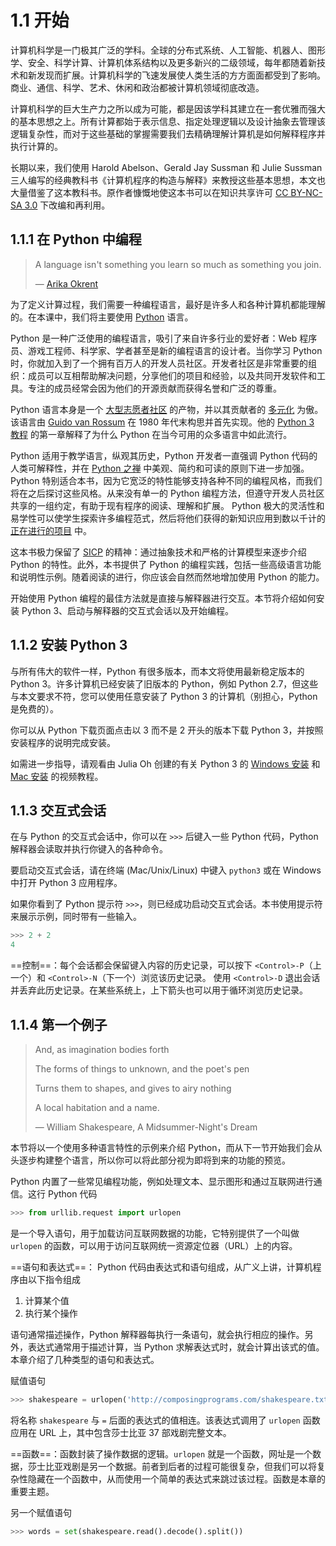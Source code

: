 # 1.1 开始

计算机科学是一门极其广泛的学科。全球的分布式系统、人工智能、机器人、图形学、安全、科学计算、计算机体系结构以及更多新兴的二级领域，每年都随着新技术和新发现而扩展。计算机科学的飞速发展使人类生活的方方面面都受到了影响。商业、通信、科学、艺术、休闲和政治都被计算机领域彻底改造。

计算机科学的巨大生产力之所以成为可能，都是因该学科其建立在一套优雅而强大的基本思想之上。所有计算都始于表示信息、指定处理逻辑以及设计抽象去管理该逻辑复杂性，而对于这些基础的掌握需要我们去精确理解计算机是如何解释程序并执行计算的。

长期以来，我们使用 Harold Abelson、Gerald Jay Sussman 和 Julie Sussman 三人编写的经典教科书《计算机程序的构造与解释》来教授这些基本思想，本文也大量借鉴了这本教科书。原作者慷慨地使这本书可以在知识共享许可 [CC BY-NC-SA 3.0](https://creativecommons.org/licenses/by-nc-sa/3.0/) 下改编和再利用。

## 1.1.1 在 Python 中编程

> A language isn't something you learn so much as something you join.
> 
> — [Arika Okrent](http://arikaokrent.com/)

为了定义计算过程，我们需要一种编程语言，最好是许多人和各种计算机都能理解的。在本课中，我们将主要使用 [Python](http://docs.python.org/py3k/) 语言。

Python 是一种广泛使用的编程语言，吸引了来自许多行业的爱好者：Web 程序员、游戏工程师、科学家、学者甚至是新的编程语言的设计者。当你学习 Python 时，你就加入到了一个拥有百万人的开发人员社区。开发者社区是非常重要的组织：成员可以互相帮助解决问题，分享他们的项目和经验，以及共同开发软件和工具。专注的成员经常会因为他们的开源贡献而获得名誉和广泛的尊重。

Python 语言本身是一个 [大型志愿者社区](http://www.python.org/psf/members/) 的产物，并以其贡献者的 [多元化](http://python.org/community/diversity/) 为傲。该语言由 [Guido van Rossum](http://en.wikipedia.org/wiki/Guido_van_Rossum) 在 1980 年代末构思并首先实现。他的 [Python 3 教程](http://docs.python.org/py3k/tutorial/appetite.html) 的第一章解释了为什么 Python 在当今可用的众多语言中如此流行。

Python 适用于教学语言，纵观其历史，Python 开发者一直强调 Python 代码的人类可解释性，并在 [Python 之禅](http://www.python.org/dev/peps/pep-0020/) 中美观、简约和可读的原则下进一步加强。Python 特别适合本书，因为它宽泛的特性能够支持各种不同的编程风格，而我们将在之后探讨这些风格。从来没有单一的 Python 编程方法，但遵守开发人员社区共享的一组约定，有助于现有程序的阅读、理解和扩展。 Python 极大的灵活性和易学性可以使学生探索许多编程范式，然后将他们获得的新知识应用到数以千计的 [正在进行的项目](http://pypi.python.org/pypi) 中。

这本书极力保留了 [SICP](http://mitpress.mit.edu/sicp) 的精神：通过抽象技术和严格的计算模型来逐步介绍 Python 的特性。此外，本书提供了 Python 的编程实践，包括一些高级语言功能和说明性示例。随着阅读的进行，你应该会自然而然地增加使用 Python 的能力。

开始使用 Python 编程的最佳方法就是直接与解释器进行交互。本节将介绍如何安装 Python 3、启动与解释器的交互式会话以及开始编程。

## 1.1.2 安装 Python 3

与所有伟大的软件一样，Python 有很多版本，而本文将使用最新稳定版本的 Python 3。许多计算机已经安装了旧版本的 Python，例如 Python 2.7，但这些与本文要求不符，您可以使用任意安装了 Python 3 的计算机（别担心，Python 是免费的）。

你可以从 Python 下载页面点击以 3 而不是 2 开头的版本下载 Python 3，并按照安装程序的说明完成安装。

如需进一步指导，请观看由 Julia Oh 创建的有关 Python 3 的 [Windows 安装](http://www.youtube.com/watch?v=54-wuFsPi0w) 和 [Mac 安装](http://www.youtube.com/watch?v=smHuBHxJdK8) 的视频教程。

## 1.1.3 交互式会话

在与 Python 的交互式会话中，你可以在 `>>>` 后键入一些 Python 代码，Python 解释器会读取并执行你键入的各种命令。

要启动交互式会话，请在终端 (Mac/Unix/Linux) 中键入 `python3` 或在 Windows 中打开 Python 3 应用程序。

如果你看到了 Python 提示符 `>>>`，则已经成功启动交互式会话。本书使用提示符来展示示例，同时带有一些输入。

```py
>>> 2 + 2
4
```

==控制==：每个会话都会保留键入内容的历史记录，可以按下 `<Control>-P`（上一个）和 `<Control>-N`（下一个）浏览该历史记录。 使用 `<Control>-D` 退出会话并丢弃此历史记录。在某些系统上，上下箭头也可以用于循环浏览历史记录。

## 1.1.4 第一个例子

> And, as imagination bodies forth
> 
> The forms of things to unknown, and the poet's pen
> 
> Turns them to shapes, and gives to airy nothing
> 
> A local habitation and a name.
> 
> — William Shakespeare, A Midsummer-Night's Dream

本节将以一个使用多种语言特性的示例来介绍 Python，而从下一节开始我们会从头逐步构建整个语言，所以你可以将此部分视为即将到来的功能的预览。

Python 内置了一些常见编程功能，例如处理文本、显示图形和通过互联网进行通信。这行 Python 代码

```py
>>> from urllib.request import urlopen
```

是一个导入语句，用于加载访问互联网数据的功能，它特别提供了一个叫做 `urlopen` 的函数，可以用于访问互联网统一资源定位器（URL）上的内容。

==语句和表达式==： Python 代码由表达式和语句组成，从广义上讲，计算机程序由以下指令组成

1. 计算某个值
2. 执行某个操作

语句通常描述操作，Python 解释器每执行一条语句，就会执行相应的操作。另外，表达式通常用于描述计算，当 Python 求解表达式时，就会计算出该式的值。本章介绍了几种类型的语句和表达式。

赋值语句

```py
>>> shakespeare = urlopen('http://composingprograms.com/shakespeare.txt')
```

将名称 `shakespeare` 与 `=` 后面的表达式的值相连。该表达式调用了 `urlopen` 函数应用在 URL 上，其中包含莎士比亚 37 部戏剧完整文本。

==函数==：函数封装了操作数据的逻辑。`urlopen` 就是一个函数，网址是一个数据，莎士比亚戏剧是另一个数据。前者到后者的过程可能很复杂，但我们可以将复杂性隐藏在一个函数中，从而使用一个简单的表达式来跳过该过程。函数是本章的重要主题。

另一个赋值语句

```py
>>> words = set(shakespeare.read().decode().split())
```

